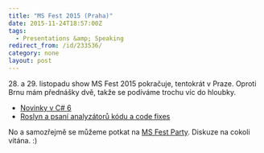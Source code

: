 ```yaml
---
title: "MS Fest 2015 (Praha)"
date: 2015-11-24T18:57:00Z
tags:
  - Presentations &amp; Speaking
redirect_from: /id/233536/
category: none
layout: post
---
```

28\. a 29. listopadu show MS Fest 2015 pokračuje, tentokrát v Praze. Oproti Brnu mám přednášky dvě, takže se podíváme trochu víc do hloubky.

* [Novinky v C# 6][1]
* [Roslyn a psaní analyzátorů kódu a code fixes][1]

No a samozřejmě se můžeme potkat na [MS Fest Party][2]. Diskuze na cokoli vítána. :)

[1]: http://www.ms-fest.cz/praha/program/sobota
[2]: http://www.ms-fest.cz/praha-party
